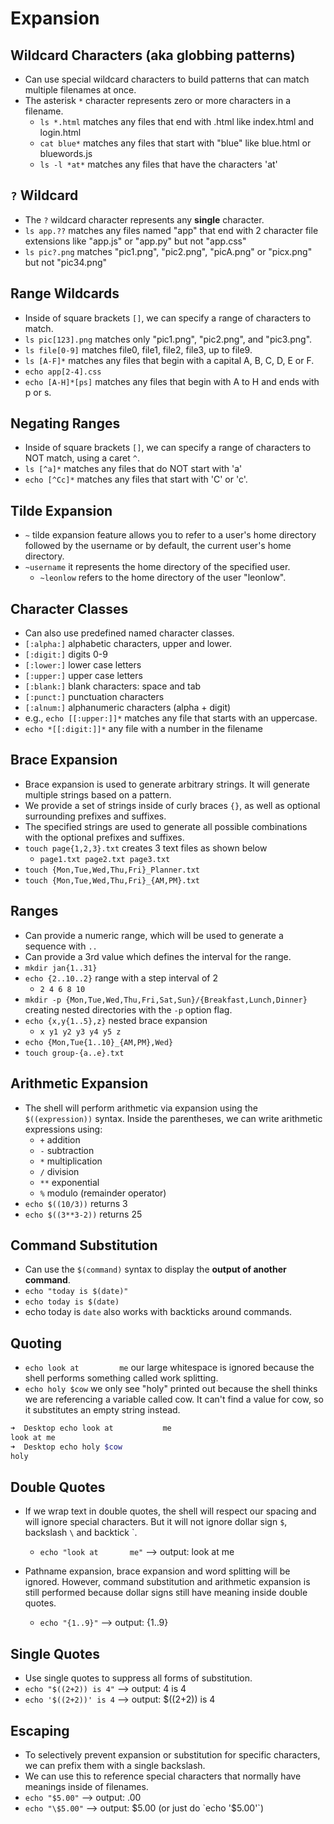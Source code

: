 # Expansion

## Wildcard Characters (aka globbing patterns)

- Can use special wildcard characters to build patterns that can match multiple filenames at once.
- The asterisk `*` character represents zero or more characters in a filename.
    - `ls *.html` matches any files that end with .html like index.html and login.html
    - `cat blue*` matches any files that start with "blue" like blue.html or bluewords.js
    - `ls -l *at*` matches any files that have the characters 'at'

## `?` Wildcard

- The `?` wildcard character represents any **single** character.
- `ls app.??` matches any files named "app" that end with 2 character file extensions like "app.js" or "app.py" but not "app.css"
- `ls pic?.png` matches "pic1.png", "pic2.png", "picA.png" or "picx.png" but not "pic34.png"

## Range Wildcards

- Inside of square brackets `[]`, we can specify a range of characters to match.
- `ls pic[123].png` matches only "pic1.png", "pic2.png", and "pic3.png".
- `ls file[0-9]` matches file0, file1, file2, file3, up to file9.
- `ls [A-F]*` matches any files that begin with a capital A, B, C, D, E or F.
- `echo app[2-4].css`
- `echo [A-H]*[ps]` matches any files that begin with A to H and ends with p or s.

## Negating Ranges

- Inside of square brackets `[]`, we can specify a range of characters to NOT match, using a caret `^`.
- `ls [^a]*` matches any files that do NOT start with 'a'
- `echo [^Cc]*` matches any files that start with 'C' or 'c'.

## Tilde Expansion

- `~` tilde expansion feature allows you to refer to a user's home directory followed by the username or by default, the current user's home directory.
- `~username` it represents the home directory of the specified user.
    - `~leonlow` refers to the home directory of the user "leonlow".

## Character Classes

- Can also use predefined named character classes.
- `[:alpha:]` alphabetic characters, upper and lower.
- `[:digit:]` digits 0-9
- `[:lower:]` lower case letters
- `[:upper:]` upper case letters
- `[:blank:]` blank characters: space and tab
- `[:punct:]` punctuation characters
- `[:alnum:]` alphanumeric characters (alpha + digit)
- e.g., `echo [[:upper:]]*` matches any file that starts with an uppercase.
- `echo *[[:digit:]]*` any file with a number in the filename

## Brace Expansion

- Brace expansion is used to generate arbitrary strings. It will generate multiple strings based on a pattern.
- We provide a set of strings inside of curly braces `{}`, as well as optional surrounding prefixes and suffixes.
- The specified strings are used to generate all possible combinations with the optional prefixes and suffixes.
- `touch page{1,2,3}.txt` creates 3 text files as shown below
    - `page1.txt page2.txt page3.txt`
- `touch {Mon,Tue,Wed,Thu,Fri}_Planner.txt`
- `touch {Mon,Tue,Wed,Thu,Fri}_{AM,PM}.txt`

## Ranges

- Can provide a numeric range, which will be used to generate a sequence with `..`
- Can provide a 3rd value which defines the interval for the range.
- `mkdir jan{1..31}`
- `echo {2..10..2}` range with a step interval of 2
    - `2 4 6 8 10`
- `mkdir -p {Mon,Tue,Wed,Thu,Fri,Sat,Sun}/{Breakfast,Lunch,Dinner}` creating nested directories with the `-p` option flag.
- `echo {x,y{1..5},z}` nested brace expansion
    - `x y1 y2 y3 y4 y5 z`
- `echo {Mon,Tue{1..10}_{AM,PM},Wed}`
- `touch group-{a..e}.txt`

## Arithmetic Expansion

- The shell will perform arithmetic via expansion using the `$((expression))` syntax. Inside the parentheses, we can write arithmetic expressions using:
    - `+` addition
    - `-` subtraction
    - `*` multiplication
    - `/` division
    - `**` exponential
    - `%` modulo (remainder operator)
- `echo $((10/3))` returns 3
- `echo $((3**3-2))` returns 25

## Command Substitution

- Can use the `$(command)` syntax to display the **output of another command**.
- `echo "today is $(date)"`
- `echo today is $(date)`
- echo today is `date` also works with backticks around commands.

## Quoting

- `echo look at         me` our large whitespace is ignored because the shell performs something called work splitting.
- `echo holy $cow` we only see "holy" printed out because the shell thinks we are referencing a variable called cow. It can't find a value for cow, so it substitutes an empty string instead.

```zsh
➜  Desktop echo look at           me
look at me
➜  Desktop echo holy $cow
holy
```

## Double Quotes

- If we wrap text in double quotes, the shell will respect our spacing and will ignore special characters. But it will not ignore dollar sign `$`, backslash `\` and backtick `.
    - `echo "look at       me"` --> output: look at       me

- Pathname expansion, brace expansion and word splitting will be ignored. However, command substitution and arithmetic expansion is still performed because dollar signs still have meaning inside double quotes.
    - `echo "{1..9}"` --> output: {1..9}

## Single Quotes

- Use single quotes to suppress all forms of substitution.
- `echo "$((2+2)) is 4"` --> output: 4 is 4
- `echo '$((2+2))' is 4` --> output: $((2+2)) is 4

## Escaping

- To selectively prevent expansion or substitution for specific characters, we can prefix them with a single backslash.
- We can use this to reference special characters that normally have meanings inside of filenames.
- `echo "$5.00"` --> output: .00
- `echo "\$5.00"` --> output: $5.00 (or just do `echo '$5.00'`)